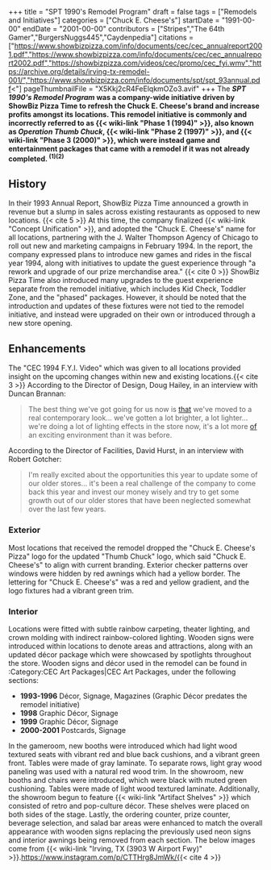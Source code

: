 +++
title = "SPT 1990's Remodel Program"
draft = false
tags = ["Remodels and Initiatives"]
categories = ["Chuck E. Cheese's"]
startDate = "1991-00-00"
endDate = "2001-00-00"
contributors = ["Stripes","The 64th Gamer","BurgersNuggs445","Caydenpedia"]
citations = ["https://www.showbizpizza.com/info/documents/cec/cec_annualreport2001.pdf","https://www.showbizpizza.com/info/documents/cec/cec_annualreport2002.pdf","https://showbizpizza.com/videos/cec/promo/cec_fyi.wmv","https://archive.org/details/irving-tx-remodel-001/","https://www.showbizpizza.com/info/documents/spt/spt_93annual.pdf<"]
pageThumbnailFile = "X5Kkj2cR4FeElqkmOZo3.avif"
+++
The ***SPT 1990's Remodel Program* was a company-wide initiative driven by ShowBiz Pizza Time to refresh the Chuck E. Cheese's brand and increase profits amongst its locations.
This remodel initiative is commonly and incorrectly referred to as {{< wiki-link "Phase 1 (1994)" >}}, also known as *Operation Thumb Chuck*, {{< wiki-link "Phase 2 (1997)" >}}, and {{< wiki-link "Phase 3 (2000)" >}}, which were instead game and entertainment packages that came with a remodel if it was not already completed. <sup>(1)(2)</sup>**

## History

In their 1993 Annual Report, ShowBiz Pizza Time announced a growth in revenue but a slump in sales across existing restaurants as opposed to new locations. {{< cite 5 >}}
At this time, the company finalized {{< wiki-link "Concept Unification" >}}, and adopted the "Chuck E. Cheese's" name for all locations, partnering with the J. Walter Thompson Agency of Chicago to roll out new and marketing campaigns in February 1994. In the report, the company expressed plans to introduce new games and rides in the fiscal year 1994, along with initiatives to update the guest experience through "a rework and upgrade of our prize merchandise area." {{< cite 0 >}}
ShowBiz Pizza Time also introduced many upgrades to the guest experience separate from the remodel initiative, which includes Kid Check, Toddler Zone, and the "phased" packages. However, it should be noted that the introduction and updates of these fixtures were not tied to the remodel initiative, and instead were upgraded on their own or introduced through a new store opening.

## Enhancements

The "CEC 1994 F.Y.I. Video" which was given to all locations provided insight on the upcoming changes within new and existing locations.{{< cite 3 >}}
According to the Director of Design, Doug Hailey, in an interview with Duncan Brannan:

> The best thing we've got going for us now is [that](that) we've moved to a real contemporary look... we've gotten a lot brighter, a lot lighter... we're doing a lot of lighting effects in the store now, it's a lot more [of](of) an exciting environment than it was before.

According to the Director of Facilities, David Hurst, in an interview with Robert Gotcher:

> I'm really excited about the opportunities this year to update some of our older stores... it's been a real challenge of the company to come back this year and invest our money wisely and try to get some growth out of our older stores that have been neglected somewhat over the last few years.

### **Exterior**

Most locations that received the remodel dropped the "Chuck E. Cheese's Pizza" logo for the updated "Thumb Chuck" logo, which said "Chuck E. Cheese's" to align with current branding. Exterior checker patterns over windows were hidden by red awnings which had a yellow border. The lettering for "Chuck E. Cheese's" was a red and yellow gradient, and the logo fixtures had a vibrant green trim.

### **Interior**

Locations were fitted with subtle rainbow carpeting, theater lighting, and crown molding with indirect rainbow-colored lighting. Wooden signs were introduced within locations to denote areas and attractions, along with an updated décor package which were showcased by spotlights throughout the store.
Wooden signs and décor used in the remodel can be found in :Category:CEC Art Packages|CEC Art Packages, under the following sections:

- **1993-1996** Décor, Signage, Magazines (Graphic Décor predates the remodel initiative)
- **1998** Graphic Décor, Signage
- **1999** Graphic Décor, Signage
- **2000-2001** Postcards, Signage

In the gameroom, new booths were introduced which had light wood textured seats with vibrant red and blue back cushions, and a vibrant green front. Tables were made of gray laminate. To separate rows, light gray wood paneling was used with a natural red wood trim.
In the showroom, new booths and chairs were introduced, which were black with muted green cushioning. Tables were made of light wood textured laminate. Additionally, the showroom begun to feature {{< wiki-link "Artifact Shelves" >}} which consisted of retro and pop-culture décor. These shelves were placed on both sides of the stage.
Lastly, the ordering counter, prize counter, beverage selection, and salad bar areas were enhanced to match the overall appearance with wooden signs replacing the previously used neon signs and interior awnings being removed from each section.
The below images come from {{< wiki-link "Irving, TX (3903 W Airport Fwy)" >}}.https://www.instagram.com/p/CTTHrg8JmWk/{{< cite 4 >}}
